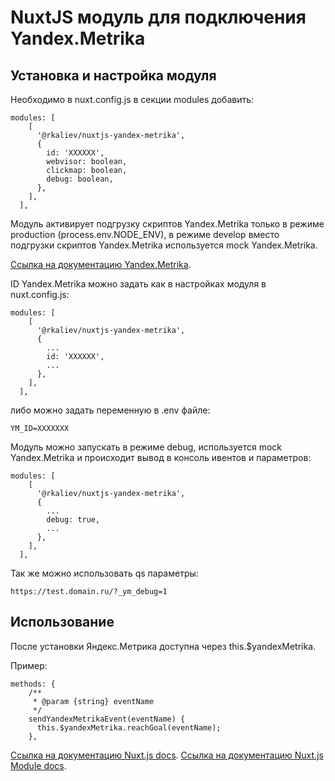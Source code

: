# NuxtJS модуль для подключения Yandex.Metrika

## Установка и настройка модуля

Необходимо в nuxt.config.js в секции modules добавить:

```code
modules: [
    [
      '@rkaliev/nuxtjs-yandex-metrika',
      {
        id: 'XXXXXX',
        webvisor: boolean,
        clickmap: boolean,
        debug: boolean,
      },
    ],
  ],
```

Модуль активирует подгрузку скриптов Yandex.Metrika только в режиме production (process.env.NODE_ENV),
в режиме develop вместо подгрузки скриптов Yandex.Metrika используется mock Yandex.Metrika.

[Ссылка на документацию Yandex.Metrika](https://yandex.com/support/metrica/code/counter-initialize.html).

ID Yandex.Metrika можно задать как в настройках модуля в nuxt.config.js:

```code
modules: [
    [
      '@rkaliev/nuxtjs-yandex-metrika',
      {
        ...
        id: 'XXXXXX',
        ...
      },
    ],
  ],
```

либо можно задать переменную в .env файле:

```code
YM_ID=XXXXXXX
```

Модуль можно запускать в режиме debug, используется mock Yandex.Metrika и происходит вывод в консоль ивентов и параметров:

```code
modules: [
    [
      '@rkaliev/nuxtjs-yandex-metrika',
      {
        ...
        debug: true,
        ...
      },
    ],
  ],
```

Так же можно использовать qs параметры:

```code
https://test.domain.ru/?_ym_debug=1
```

## Использование

После установки Яндекс.Метрика доступна через this.$yandexMetrika.

Пример:

```code
methods: {
    /**
     * @param {string} eventName
     */
    sendYandexMetrikaEvent(eventName) {
      this.$yandexMetrika.reachGoal(eventName);
    },
```

[Ссылка на документацию Nuxt.js docs](https://nuxtjs.org).
[Ссылка на документацию Nuxt.js Module docs](https://nuxtjs.org/api/internals-module-container#introduction).
